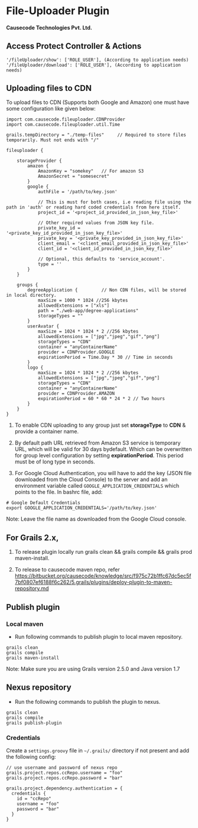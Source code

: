 # File-Uploader Plugin

#### Causecode Technologies Pvt. Ltd.

## Access Protect Controller & Actions

```
'/fileUploader/show': ['ROLE_USER'], (According to application needs)
'/fileUploader/download': ['ROLE_USER'], (According to application needs)
```

## Uploading files to CDN

To upload files to CDN (Supports both Google and Amazon) one must have some configuration like given below:

```
import com.causecode.fileuploader.CDNProvider
import com.causecode.fileuploader.util.Time

grails.tempDirectory = "./temp-files"     // Required to store files temporarily. Must not ends with "/"

fileuploader {

    storageProvider {
        amazon {
            AmazonKey = "somekey"	// For amazon S3
            AmazonSecret = "somesecret"
        }
        google {
            authFile = '/path/to/key.json'

            // This is must for both cases, i.e reading file using the path in 'auth' or reading hard coded credentials from here itself.
            project_id = '<project_id_provided_in_json_key_file>'

            // Other required values from JSON key file.
            private_key_id = '<private_key_id_provided_in_json_key_file>'
            private_key = '<private_key_provided_in_json_key_file>'
            client_email = '<client_email_provided_in_json_key_file>'
            client_id = '<client_id_provided_in_json_key_file>'

            // Optional, this defaults to 'service_account'.
            type = ''
        }
    }

    groups {
        degreeApplication {			// Non CDN files, will be stored in local directory.
            maxSize = 1000 * 1024 //256 kbytes
            allowedExtensions = ["xls"]
            path = "./web-app/degree-applications"
            storageTypes = ""
        }
        userAvatar {
            maxSize = 1024 * 1024 * 2 //256 kbytes
            allowedExtensions = ["jpg","jpeg","gif","png"]
            storageTypes = "CDN"
            container = "anyContainerName"
            provider = CDNProvider.GOOGLE
            expirationPeriod = Time.Day * 30 // Time in seconds
        }
        logo {
            maxSize = 1024 * 1024 * 2 //256 kbytes
            allowedExtensions = ["jpg","jpeg","gif","png"]
            storageTypes = "CDN"
            container = "anyContainerName"
            provider = CDNProvider.AMAZON
            expirationPeriod = 60 * 60 * 24 * 2 // Two hours
        }
    }
}
```

1. To enable CDN uploading to any group just set **storageType** to **CDN** & provide a container name.

2. By default path URL retrieved from Amazon S3 service is temporary URL, which will be valid for 30 days bydefault. Which
can be overwritten for group level configuration by setting **expirationPeriod**. This period must be of long type in seconds.

3. For Google Cloud Authentication, you will have to add the key (JSON file downloaded from the Cloud Console) to the server
and add an environment variable called `GOOGLE_APPLICATION_CREDENTIALS` which points to the file. In bashrc file, add:

```
# Google Default Credentials
export GOOGLE_APPLICATION_CREDENTIALS='/path/to/key.json'
```
Note: Leave the file name as downloaded from the Google Cloud console.

## For Grails 2.x,

1. To release plugin locally run grails clean && grails compile && grails prod maven-install.

2. To release to causecode maven repo, refer https://bitbucket.org/causecode/knowledge/src/f975c72b1ffc67dc5ec5f7bf0807ef6188f6c262/5.grails/plugins/deploy-plugin-to-maven-repository.md


## Publish plugin

### Local maven
- Run following commands to publish plugin to local maven repository.
```
grails clean
grails compile
grails maven-install
```

Note: Make sure you are using Grails version 2.5.0 and Java version 1.7

## Nexus repository
- Run the following commands to publish the plugin to nexus.
 ```
 grails clean
 grails compile
 grails publish-plugin
 ```

 ### Credentials
 Create a `settings.groovy` file in `~/.grails/` directory if not present and add the following config:
 ```
 // use username and password of nexus repo
 grails.project.repos.ccRepo.username = "foo"
 grails.project.repos.ccRepo.password = "bar"

 grails.project.dependency.authentication = {
   credentials {
     id = "ccRepo"
     username = "foo"
     password = "bar"
   }
 }
 ```
